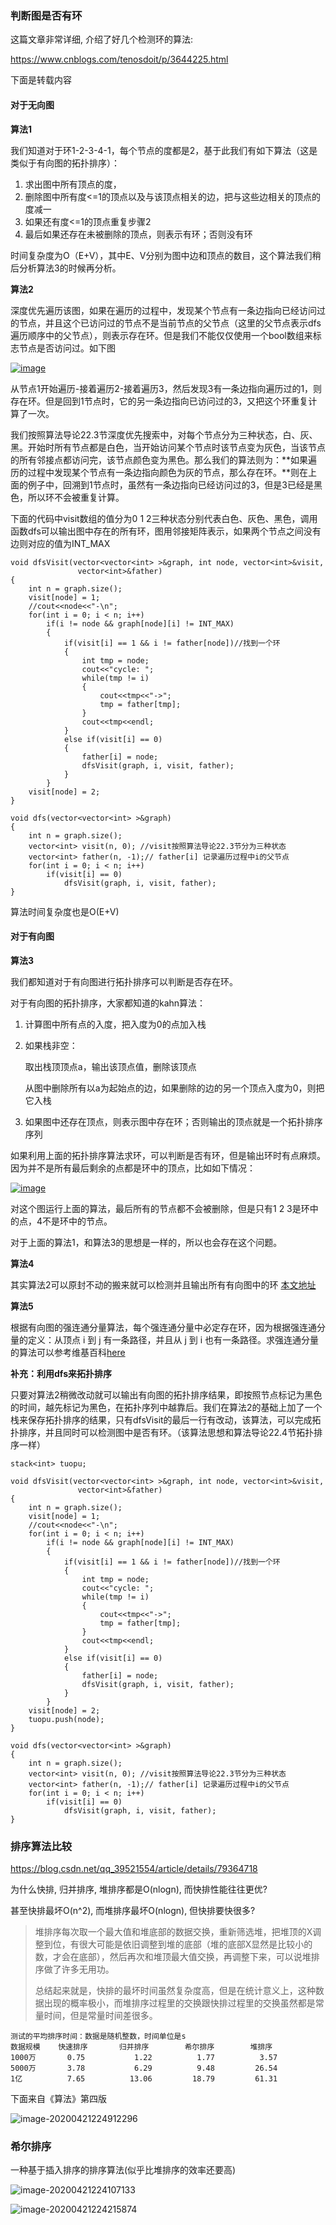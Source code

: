 ### 判断图是否有环

这篇文章非常详细, 介绍了好几个检测环的算法: 

https://www.cnblogs.com/tenosdoit/p/3644225.html

下面是转载内容

#### **对于无向图**

**算法1**

我们知道对于环1-2-3-4-1，每个节点的度都是2，基于此我们有如下算法（这是类似于有向图的拓扑排序）：

1. 求出图中所有顶点的度，
2. 删除图中所有度<=1的顶点以及与该顶点相关的边，把与这些边相关的顶点的度减一
3. 如果还有度<=1的顶点重复步骤2
4. 最后如果还存在未被删除的顶点，则表示有环；否则没有环

时间复杂度为O（E+V），其中E、V分别为图中边和顶点的数目，这个算法我们稍后分析算法3的时候再分析。

 

**算法2**

深度优先遍历该图，如果在遍历的过程中，发现某个节点有一条边指向已经访问过的节点，并且这个已访问过的节点不是当前节点的父节点（这里的父节点表示dfs遍历顺序中的父节点），则表示存在环。但是我们不能仅仅使用一个bool数组来标志节点是否访问过。如下图

[![image](assets/032345090319800.png)](https://images0.cnblogs.com/blog/517264/201404/032345087814344.png)

从节点1开始遍历-接着遍历2-接着遍历3，然后发现3有一条边指向遍历过的1，则存在环。但是回到1节点时，它的另一条边指向已访问过的3，又把这个环重复计算了一次。

我们按照算法导论22.3节深度优先搜索中，对每个节点分为三种状态，白、灰、黑。开始时所有节点都是白色，当开始访问某个节点时该节点变为灰色，当该节点的所有邻接点都访问完，该节点颜色变为黑色。那么我们的算法则为：**如果遍历的过程中发现某个节点有一条边指向颜色为灰的节点，那么存在环。**则在上面的例子中，回溯到1节点时，虽然有一条边指向已经访问过的3，但是3已经是黑色，所以环不会被重复计算。

下面的代码中visit数组的值分为0 1 2三种状态分别代表白色、灰色、黑色，调用函数dfs可以输出图中存在的所有环，图用邻接矩阵表示，如果两个节点之间没有边则对应的值为INT_MAX

```
void dfsVisit(vector<vector<int> >&graph, int node, vector<int>&visit,
               vector<int>&father)
{
    int n = graph.size();
    visit[node] = 1;
    //cout<<node<<"-\n";
    for(int i = 0; i < n; i++)
        if(i != node && graph[node][i] != INT_MAX)
        {
            if(visit[i] == 1 && i != father[node])//找到一个环
            {
                int tmp = node;
                cout<<"cycle: ";
                while(tmp != i)
                {
                    cout<<tmp<<"->";
                    tmp = father[tmp];
                }
                cout<<tmp<<endl;
            }
            else if(visit[i] == 0)
            {
                father[i] = node;
                dfsVisit(graph, i, visit, father);
            }
        }
    visit[node] = 2;
}
 
void dfs(vector<vector<int> >&graph)
{
    int n = graph.size();
    vector<int> visit(n, 0); //visit按照算法导论22.3节分为三种状态
    vector<int> father(n, -1);// father[i] 记录遍历过程中i的父节点
    for(int i = 0; i < n; i++)
        if(visit[i] == 0)
            dfsVisit(graph, i, visit, father);
}
```

算法时间复杂度也是O(E+V)

 

#### **对于有向图**

**算法3**

我们都知道对于有向图进行拓扑排序可以判断是否存在环。

对于有向图的拓扑排序，大家都知道的kahn算法：

1. 计算图中所有点的入度，把入度为0的点加入栈

2. 如果栈非空：

    取出栈顶顶点a，输出该顶点值，删除该顶点

    从图中删除所有以a为起始点的边，如果删除的边的另一个顶点入度为0，则把它入栈

3. 如果图中还存在顶点，则表示图中存在环；否则输出的顶点就是一个拓扑排序序列

如果利用上面的拓扑排序算法求环，可以判断是否有环，但是输出环时有点麻烦。因为并不是所有最后剩余的点都是环中的顶点，比如如下情况：

[![image](assets/032345094213215.png)](https://images0.cnblogs.com/blog/517264/201404/032345092182744.png)

对这个图运行上面的算法，最后所有的节点都不会被删除，但是只有1 2 3是环中的点，4不是环中的节点。

对于上面的算法1，和算法3的思想是一样的，所以也会存在这个问题。

 

**算法4**

其实算法2可以原封不动的搬来就可以检测并且输出所有有向图中的环                        [本文地址](http://www.cnblogs.com/TenosDoIt/p/3644225.html)

 

**算法5**

根据有向图的强连通分量算法，每个强连通分量中必定存在环，因为根据强连通分量的定义：从顶点 i 到 j 有一条路径，并且从 j 到 i 也有一条路径。求强连通分量的算法可以参考维基百科[here](http://zh.wikipedia.org/wiki/强连通分量)



**补充：利用dfs来拓扑排序**

只要对算法2稍微改动就可以输出有向图的拓扑排序结果，即按照节点标记为黑色的时间，越先标记为黑色，在拓扑序列中越靠后。我们在算法2的基础上加了一个栈来保存拓扑排序的结果，只有dfsVisit的最后一行有改动，该算法，可以完成拓扑排序，并且同时可以检测图中是否有环。（该算法思想和算法导论22.4节拓扑排序一样）

```
stack<int> tuopu;
 
void dfsVisit(vector<vector<int> >&graph, int node, vector<int>&visit,
               vector<int>&father)
{
    int n = graph.size();
    visit[node] = 1;
    //cout<<node<<"-\n";
    for(int i = 0; i < n; i++)
        if(i != node && graph[node][i] != INT_MAX)
        {
            if(visit[i] == 1 && i != father[node])//找到一个环
            {
                int tmp = node;
                cout<<"cycle: ";
                while(tmp != i)
                {
                    cout<<tmp<<"->";
                    tmp = father[tmp];
                }
                cout<<tmp<<endl;
            }
            else if(visit[i] == 0)
            {
                father[i] = node;
                dfsVisit(graph, i, visit, father);
            }
        }
    visit[node] = 2;
    tuopu.push(node);
}
 
void dfs(vector<vector<int> >&graph)
{
    int n = graph.size();
    vector<int> visit(n, 0); //visit按照算法导论22.3节分为三种状态
    vector<int> father(n, -1);// father[i] 记录遍历过程中i的父节点
    for(int i = 0; i < n; i++)
        if(visit[i] == 0)
            dfsVisit(graph, i, visit, father);
}
```





### 排序算法比较

https://blog.csdn.net/qq_39521554/article/details/79364718

为什么快排, 归并排序, 堆排序都是O(nlogn), 而快排性能往往更优?

甚至快排最坏O(n^2), 而堆排序最坏O(nlogn), 但快排要快很多?

> 堆排序每次取一个最大值和堆底部的数据交换，重新筛选堆，把堆顶的X调整到位，有很大可能是依旧调整到堆的底部（堆的底部X显然是比较小的数，才会在底部），然后再次和堆顶最大值交换，再调整下来，可以说堆排序做了许多无用功。
>
> 总结起来就是，快排的最坏时间虽然复杂度高，但是在统计意义上，这种数据出现的概率极小，而堆排序过程里的交换跟快排过程里的交换虽然都是常量时间，但是常量时间差很多。

```
测试的平均排序时间：数据是随机整数，时间单位是s
数据规模    快速排序       归并排序        希尔排序        堆排序
1000万       0.75           1.22          1.77          3.57
5000万       3.78           6.29          9.48         26.54  
1亿          7.65          13.06         18.79         61.31
```

下面来自《算法》第四版

![image-20200421224912296](assets/image-20200421224912296.png)



### 希尔排序

一种基于插入排序的排序算法(似乎比堆排序的效率还要高)

![image-20200421224107133](assets/image-20200421224107133.png)

![image-20200421224215874](assets/image-20200421224215874.png)





